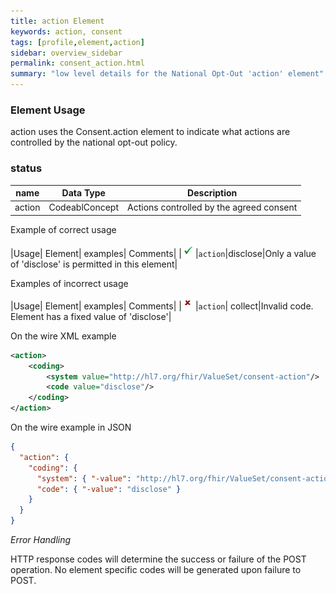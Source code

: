 ```yaml
---
title: action Element
keywords: action, consent
tags: [profile,element,action]
sidebar: overview_sidebar
permalink: consent_action.html
summary: "low level details for the National Opt-Out 'action' element"
---
```


### Element Usage ###

action uses the Consent.action element to indicate what actions are controlled by the national opt-out policy.

### status ###

|name|Data Type|Description|
| ------------- | ------------- | ------------- |
|action|CodeablConcept|Actions controlled by the agreed consent|

Example of correct usage

|Usage| Element| examples| Comments|
|![Tick](images/tick.png)|`action`|disclose|Only a value of 'disclose' is permitted in this element|

Examples of incorrect usage

|Usage| Element| examples| Comments|
|![Cross](images/cross.png)|`action`| collect|Invalid code. Element has a fixed value of 'disclose'|


On the wire XML example

```xml
<action>
	<coding>
		<system value="http://hl7.org/fhir/ValueSet/consent-action"/>
		<code value="disclose"/>
	</coding>
</action>
```

On the wire example in JSON

```json
{
  "action": {
    "coding": {
      "system": { "-value": "http://hl7.org/fhir/ValueSet/consent-action" },
      "code": { "-value": "disclose" }
    }
  }
}
```

*Error Handling*

HTTP response codes will determine the success or failure of the POST operation. No element specific codes will be generated upon failure to POST.
